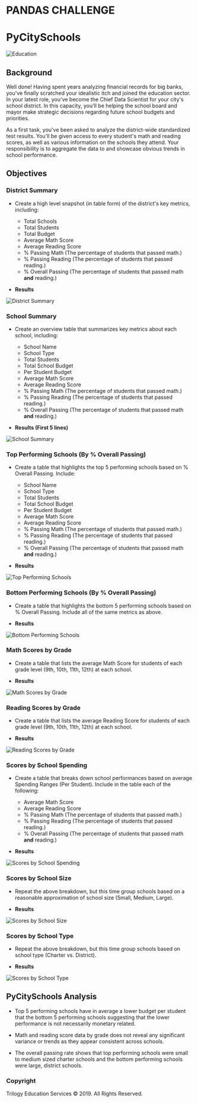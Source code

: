 # PANDAS CHALLENGE

# PyCitySchools

![Education](Images/education.png)

## Background

Well done! Having spent years analyzing financial records for big banks, you've finally scratched your idealistic itch and joined the education sector. In your latest role, you've become the Chief Data Scientist for your city's school district. In this capacity, you'll be helping the  school board and mayor make strategic decisions regarding future school budgets and priorities.

As a first task, you've been asked to analyze the district-wide standardized test results. You'll be given access to every student's math and reading scores, as well as various information on the schools they attend. Your responsibility is to aggregate the data to and showcase obvious trends in school performance.

## Objectives

### District Summary

* Create a high level snapshot (in table form) of the district's key metrics, including:
  * Total Schools
  * Total Students
  * Total Budget
  * Average Math Score
  * Average Reading Score
  * % Passing Math (The percentage of students that passed math.)
  * % Passing Reading (The percentage of students that passed reading.)
  * % Overall Passing (The percentage of students that passed math **and** reading.)

* **Results**

![District Summary](Images/district_summary.png)

### School Summary

* Create an overview table that summarizes key metrics about each school, including:
  * School Name
  * School Type
  * Total Students
  * Total School Budget
  * Per Student Budget
  * Average Math Score
  * Average Reading Score
  * % Passing Math (The percentage of students that passed math.)
  * % Passing Reading (The percentage of students that passed reading.)
  * % Overall Passing (The percentage of students that passed math **and** reading.)

* **Results (First 5 lines)**

![School Summary](Images/school_summary_head.png)

### Top Performing Schools (By % Overall Passing)

* Create a table that highlights the top 5 performing schools based on % Overall Passing. Include:
  * School Name
  * School Type
  * Total Students
  * Total School Budget
  * Per Student Budget
  * Average Math Score
  * Average Reading Score
  * % Passing Math (The percentage of students that passed math.)
  * % Passing Reading (The percentage of students that passed reading.)
  * % Overall Passing (The percentage of students that passed math **and** reading.)

* **Results**

![Top Performing Schools](Images/top_performing_schools.png)

### Bottom Performing Schools (By % Overall Passing)

* Create a table that highlights the bottom 5 performing schools based on % Overall Passing. Include all of the same metrics as above.

* **Results**

![Bottom Performing Schools](Images/bottom_performing_schools.png)

### Math Scores by Grade

* Create a table that lists the average Math Score for students of each grade level (9th, 10th, 11th, 12th) at each school.

* **Results**

![Math Scores by Grade](Images/math_score_by_grade.png)

### Reading Scores by Grade

* Create a table that lists the average Reading Score for students of each grade level (9th, 10th, 11th, 12th) at each school.

* **Results**

![Reading Scores by Grade](Images/reading_score_by_grade.png)

### Scores by School Spending

* Create a table that breaks down school performances based on average Spending Ranges (Per Student). Include in the table each of the following:
  * Average Math Score
  * Average Reading Score
  * % Passing Math (The percentage of students that passed math.)
  * % Passing Reading (The percentage of students that passed reading.)
  * % Overall Passing (The percentage of students that passed math **and** reading.)

* **Results**

![Scores by School Spending](Images/scores_by_school_spending.png)

### Scores by School Size

* Repeat the above breakdown, but this time group schools based on a reasonable approximation of school size (Small, Medium, Large).

* **Results**

![Scores by School Size](Images/scores_by_school_size.png)

### Scores by School Type

* Repeat the above breakdown, but this time group schools based on school type (Charter vs. District).

* **Results**

![Scores by School Type](Images/scores_by_school_type.png)



## PyCitySchools Analysis

* Top 5 performing schools have in average a lower budget per student that the bottom 5 performing schools suggesting that the lower performance is not necessarily monetary related.

* Math and reading score data by grade does not reveal any significant variance or trends as they appear consistent across schools.

* The overall passing rate shows that top performing schools were small to medium sized charter schools and the bottom performing schools were large, district schools.


### Copyright

Trilogy Education Services © 2019. All Rights Reserved.
